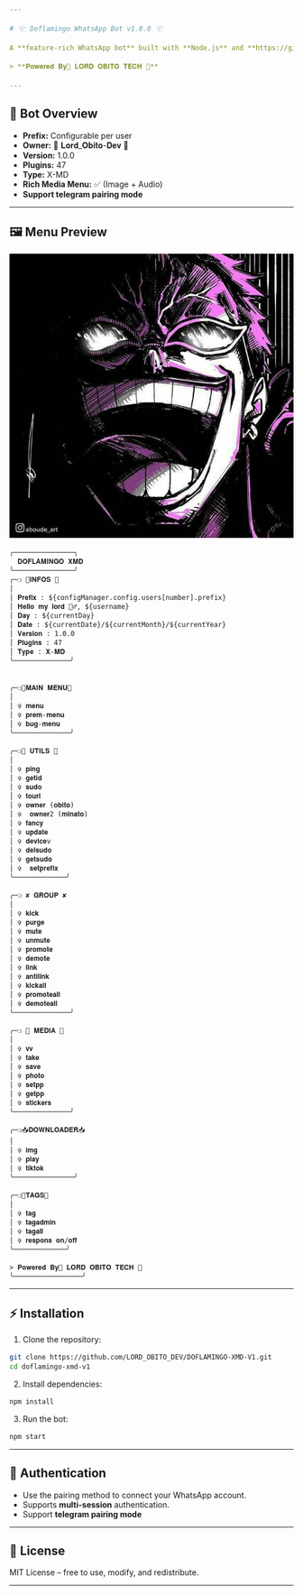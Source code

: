```yaml
---

# 𓂀 Doflamingo WhatsApp Bot v1.0.0 𓂀

A **feature-rich WhatsApp bot** built with **Node.js** and **https://github.com/WhiskeySockets/Baileys**, packed with automation, media handling, search tools, and group management commands.

> **𝐏𝐨𝐰𝐞𝐫𝐞𝐝 𝐁𝐲🌹 𝐋𝐎𝐑𝐃 𝐎𝐁𝐈𝐓𝐎 𝐓𝐄𝐂𝐇 🌹**

---
```


## 🌟 Bot Overview

* **Prefix:** Configurable per user
* **Owner:** 🌹 𝐋𝐨𝐫𝐝_𝐎𝐛𝐢𝐭𝐨-𝐃𝐞𝐯 🌹
* **Version:** 1.0.0
* **Plugins:** 47
* **Type:** X-MD 
* **Rich Media Menu:** ✅ (Image + Audio)
* **Support telegram pairing mode**

---

## 🖼 Menu Preview

![Menu Preview](menu.jpg)

```
╭───────────────╮
  𝐃𝐎𝐅𝐋𝐀𝐌𝐈𝐍𝐆𝐎 𝐗𝐌𝐃
╰───────────────╯
╭─❍ 🌹𝐈𝐍𝐅𝐎𝐒 🌹
│
│ 𝐏𝐫𝐞𝐟𝐢𝐱 : ${configManager.config.users[number].prefix}
│ 𝐇𝐞𝐥𝐥𝐨 𝐦𝐲 𝐥𝐨𝐫𝐝 💂‍♂️, ${username}  
│ 𝐃𝐚𝐲 : ${currentDay}
│ 𝐃𝐚𝐭𝐞 : ${currentDate}/${currentMonth}/${currentYear} 
│ 𝐕𝐞𝐫𝐬𝐢𝐨𝐧 : 1.0.0
│ 𝐏𝐥𝐮𝐠𝐢𝐧𝐬 : 47
│ 𝐓𝐲𝐩𝐞 : 𝐗-𝐌𝐃        
╰──────────────╯


╭─❍🍷𝐌𝐀𝐈𝐍 𝐌𝐄𝐍𝐔🍷 
│
│ ✞︎ 𝐦𝐞𝐧𝐮
│ ✞︎ 𝐩𝐫𝐞𝐦-𝐦𝐞𝐧𝐮
│ ✞︎ 𝐛𝐮𝐠-𝐦𝐞𝐧𝐮
╰──────────────╯

╭─❍📜 𝐔𝐓𝐈𝐋𝐒 📜
│ 
│ ✞︎ 𝐩𝐢𝐧𝐠
│ ✞︎ 𝐠𝐞𝐭𝐢𝐝
│ ✞︎ 𝐬𝐮𝐝𝐨
│ ✞︎ 𝐭𝐨𝐮𝐫𝐥
│ ✞︎ 𝐨𝐰𝐧𝐞𝐫 (𝐨𝐛𝐢𝐭𝐨)    
│ ✞︎  𝐨𝐰𝐧𝐞𝐫2 (𝐦𝐢𝐧𝐚𝐭𝐨)
│ ✞︎ 𝐟𝐚𝐧𝐜𝐲   
│ ✞︎ 𝐮𝐩𝐝𝐚𝐭𝐞
│ ✞︎ 𝐝𝐞𝐯𝐢𝐜𝐞v
│ ✞︎ 𝐝𝐞𝐥𝐬𝐮𝐝𝐨
│ ✞︎ 𝐠𝐞𝐭𝐬𝐮𝐝𝐨 
│ ✞︎  𝐬𝐞𝐭𝐩𝐫𝐞𝐟𝐢𝐱   
╰─────────────╯

╭─❍ ✘ 𝐆𝐑𝐎𝐔𝐏 ✘ 
│
│ ✞︎ 𝐤𝐢𝐜𝐤
│ ✞︎ 𝐩𝐮𝐫𝐠𝐞        
│ ✞︎ 𝐦𝐮𝐭𝐞
│ ✞︎ 𝐮𝐧𝐦𝐮𝐭𝐞
│ ✞︎ 𝐩𝐫𝐨𝐦𝐨𝐭𝐞
│ ✞︎ 𝐝𝐞𝐦𝐨𝐭𝐞
│ ✞︎ 𝐥𝐢𝐧𝐤      
│ ✞︎ 𝐚𝐧𝐭𝐢𝐥𝐢𝐧𝐤
│ ✞︎ 𝐤𝐢𝐜𝐤𝐚𝐥𝐥
│ ✞︎ 𝐩𝐫𝐨𝐦𝐨𝐭𝐞𝐚𝐥𝐥
│ ✞︎ 𝐝𝐞𝐦𝐨𝐭𝐞𝐚𝐥𝐥
╰──────────────╯

╭─❍ 📸 𝐌𝐄𝐃𝐈𝐀 📸
│
│ ✞︎ 𝐯𝐯 
│ ✞︎ 𝐭𝐚𝐤𝐞  
│ ✞︎ 𝐬𝐚𝐯𝐞
│ ✞︎ 𝐩𝐡𝐨𝐭𝐨
│ ✞︎ 𝐬𝐞𝐭𝐩𝐩
│ ✞︎ 𝐠𝐞𝐭𝐩𝐩
│ ✞︎ 𝐬𝐭𝐢𝐜𝐤𝐞𝐫𝐬
╰──────────────╯

╭─❍📥𝐃𝐎𝐖𝐍𝐋𝐎𝐀𝐃𝐄𝐑📥
│ 
│ ✞︎ 𝐢𝐦𝐠
│ ✞︎ 𝐩𝐥𝐚𝐲
│ ✞︎ 𝐭𝐢𝐤𝐭𝐨𝐤
╰───────────────╯

╭─❍🔖𝐓𝐀𝐆𝐒🔖
│
│ ✞︎ 𝐭𝐚𝐠
│ ✞︎ 𝐭𝐚𝐠𝐚𝐝𝐦𝐢𝐧
│ ✞︎ 𝐭𝐚𝐠𝐚𝐥𝐥  
│ ✞︎ 𝐫𝐞𝐬𝐩𝐨𝐧𝐬 𝐨𝐧/𝐨𝐟𝐟
╰─────────────╯

> 𝐏𝐨𝐰𝐞𝐫𝐞𝐝 𝐁𝐲🌹 𝐋𝐎𝐑𝐃 𝐎𝐁𝐈𝐓𝐎 𝐓𝐄𝐂𝐇 🌹
╰─────────────────╯
```

---

## ⚡ Installation

1. Clone the repository:

```bash
git clone https://github.com/LORD_OBITO_DEV/DOFLAMINGO-XMD-V1.git
cd doflamingo-xmd-v1
```

2. Install dependencies:

```bash
npm install
```

3. Run the bot:

```bash
npm start
```

---

## 🔑 Authentication

* Use the pairing method to connect your WhatsApp account.
* Supports **multi-session** authentication.
* Support **telegram pairing mode**

---

## 📜 License

MIT License – free to use, modify, and redistribute.

---
